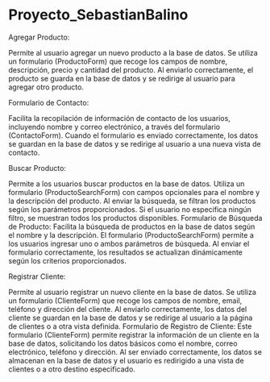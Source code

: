 # Proyecto_SebastianBalino

Agregar Producto:

Permite al usuario agregar un nuevo producto a la base de datos. Se utiliza un formulario (ProductoForm) que recoge los campos de nombre, descripción, precio y cantidad del producto. Al enviarlo correctamente, el producto se guarda en la base de datos y se redirige al usuario para agregar otro producto.

Formulario de Contacto:

Facilita la recopilación de información de contacto de los usuarios, incluyendo nombre y correo electrónico, a través del formulario (ContactoForm). Cuando el formulario es enviado correctamente, los datos se guardan en la base de datos y se redirige al usuario a una nueva vista de contacto.

Buscar Producto: 

Permite a los usuarios buscar productos en la base de datos. Utiliza un formulario (ProductoSearchForm) con campos opcionales para el nombre y la descripción del producto. Al enviar la búsqueda, se filtran los productos según los parámetros proporcionados. Si el usuario no especifica ningún filtro, se muestran todos los productos disponibles. Formulario de Búsqueda de Producto: Facilita la búsqueda de productos en la base de datos según el nombre y la descripción. El formulario (ProductoSearchForm) permite a los usuarios ingresar uno o ambos parámetros de búsqueda. Al enviar el formulario correctamente, los resultados se actualizan dinámicamente según los criterios proporcionados. 

Registrar Cliente:

 Permite al usuario registrar un nuevo cliente en la base de datos. Se utiliza un formulario (ClienteForm) que recoge los campos de nombre, email, teléfono y dirección del cliente. Al enviarlo correctamente, los datos del cliente se guardan en la base de datos y se redirige al usuario a la página de clientes o a otra vista definida. Formulario de Registro de Cliente: Este formulario (ClienteForm) permite registrar la información de un cliente en la base de datos, solicitando los datos básicos como el nombre, correo electrónico, teléfono y dirección. Al ser enviado correctamente, los datos se almacenan en la base de datos y el usuario es redirigido a una vista de clientes o a otro destino especificado.